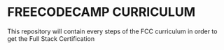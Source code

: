 # FREECODECAMP CURRICULUM 

This repository will contain every steps of the FCC curriculum in order to get the Full Stack Certification



